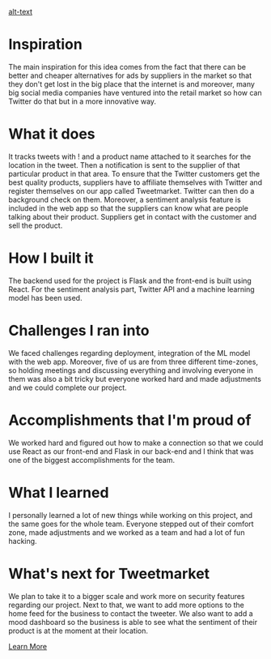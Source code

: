[alt-text](./1.jepg)

# Inspiration
The main inspiration for this idea comes from the fact that there can be better and cheaper alternatives for ads by suppliers in the market so that they don't get lost in the big place that the internet is and moreover, many big social media companies have ventured into the retail market so how can Twitter do that but in a more innovative way.

# What it does
It tracks tweets with ! and a product name attached to it searches for the location in the tweet. Then a notification is sent to the supplier of that particular product in that area. To ensure that the Twitter customers get the best quality products, suppliers have to affiliate themselves with Twitter and register themselves on our app called Tweetmarket. Twitter can then do a background check on them. Moreover, a sentiment analysis feature is included in the web app so that the suppliers can know what are people talking about their product. Suppliers get in contact with the customer and sell the product.

# How I built it
The backend used for the project is Flask and the front-end is built using React. For the sentiment analysis part, Twitter API and a machine learning model has been used.

# Challenges I ran into
We faced challenges regarding deployment, integration of the ML model with the web app. Moreover, five of us are from three different time-zones, so holding meetings and discussing everything and involving everyone in them was also a bit tricky but everyone worked hard and made adjustments and we could complete our project.

# Accomplishments that I'm proud of
We worked hard and figured out how to make a connection so that we could use React as our front-end and Flask in our back-end and I think that was one of the biggest accomplishments for the team.

# What I learned
I personally learned a lot of new things while working on this project, and the same goes for the whole team. Everyone stepped out of their comfort zone, made adjustments and we worked as a team and had a lot of fun hacking.

# What's next for Tweetmarket
We plan to take it to a bigger scale and work more on security features regarding our project. Next to that, we want to add more options to the home feed for the business to contact the tweeter. We also want to add a mood dashboard so the business is able to see what the sentiment of their product is at the moment at their location.

[Learn More](https://devpost.com/software/tweetmarket-uzqfpj)

